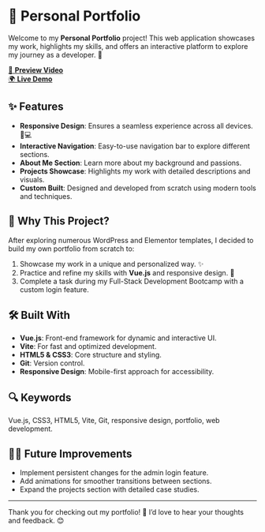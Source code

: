 # 🌟 Personal Portfolio

Welcome to my **Personal Portfolio** project! This web application showcases my work, highlights my skills, and offers an interactive platform to explore my journey as a developer. 🚀

[🎥 **Preview Video**](https://www.loom.com/share/dc7d52faab444bb4ade49f1399bf2aa0?sid=0922a7db-0724-4027-bf5c-cadceefbc1a9)  
[🌍 **Live Demo**](https://www.judithsanchez.com/)

## ✨ Features
- **Responsive Design**: Ensures a seamless experience across all devices. 📱💻
- **Interactive Navigation**: Easy-to-use navigation bar to explore different sections.
- **About Me Section**: Learn more about my background and passions.
- **Projects Showcase**: Highlights my work with detailed descriptions and visuals.
- **Custom Built**: Designed and developed from scratch using modern tools and techniques.

## 🎯 Why This Project?
After exploring numerous WordPress and Elementor templates, I decided to build my own portfolio from scratch to:
1. Showcase my work in a unique and personalized way. ✨
2. Practice and refine my skills with **Vue.js** and responsive design. 💪
3. Complete a task during my Full-Stack Development Bootcamp with a custom login feature.

## 🛠️ Built With
- **Vue.js**: Front-end framework for dynamic and interactive UI.
- **Vite**: For fast and optimized development.
- **HTML5 & CSS3**: Core structure and styling.
- **Git**: Version control.
- **Responsive Design**: Mobile-first approach for accessibility.


## 🔍 Keywords
Vue.js, CSS3, HTML5, Vite, Git, responsive design, portfolio, web development.

## 🧑‍💻 Future Improvements
- Implement persistent changes for the admin login feature.
- Add animations for smoother transitions between sections.
- Expand the projects section with detailed case studies.

---

Thank you for checking out my portfolio! 🌟 I’d love to hear your thoughts and feedback. 😊

